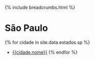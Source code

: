 {% include breadcrumbs.html %}

# São Paulo

{% for cidade in site.data.estados.sp %}
- [{{cidade.nome}}](https://vereadores.github.io/dados/sp/{{cidade.nome}})
{% endfor %}
